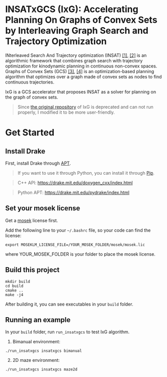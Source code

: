 # INSATxGCS (IxG): Accelerating Planning On Graphs of Convex Sets by Interleaving Graph Search and Trajectory Optimization

INterleaved Search And Trajectory optimization (INSAT) [[1]](https://arxiv.org/abs/2101.12548), [[2]](https://arxiv.org/abs/2210.08627) is an algorithmic framework that combines graph search with trajectory optimization for kinodynamic planning in continuous non-convex spaces. Graphs of Convex Sets (GCS) [[3]](https://arxiv.org/abs/2101.11565), [[4]](https://arxiv.org/abs/2205.04422) is an optimization-based planning algorithm that optimizes over a graph made of convex sets as nodes to find continuous trajectories. 

IxG is a GCS accelerator that proposes INSAT as a solver for planning on the graph of convex sets.

> Since [the original repository](https://github.com/nrkumar93/ixg_deprecated) of IxG is deprecated and can not run properly, I modified it to be more user-friendly.

# Get Started

## Install Drake
First, install Drake through [APT](https://drake.mit.edu/apt.html). 

> If you want to use it through Python, you can install it through [Pip](https://drake.mit.edu/pip.html). 

> C++ API: https://drake.mit.edu/doxygen_cxx/index.html

> Python APT: https://drake.mit.edu/pydrake/index.html

## Set your mosek license
Get a [mosek](https://www.mosek.com/) license first.

Add the following line to your `~/.bashrc` file, so your code can find the license:
```
export MOSEKLM_LICENSE_FILE=/YOUR_MOSEK_FOLDER/mosek/mosek.lic
```
where YOUR_MOSEK_FOLDER is your folder to place the mosek license.

## Build this project
```
mkdir build
cd build
cmake ..
make -j4
```
After building it, you can see executables in your `build` folder.

## Running an example
In your `build` folder, run `run_insatxgcs` to test IxG algorithm.

1.  Bimanual environment:
```
./run_insatxgcs insatxgcs bimanual
```

2.  2D maze environment:
```
./run_insatxgcs insatxgcs maze2d
```